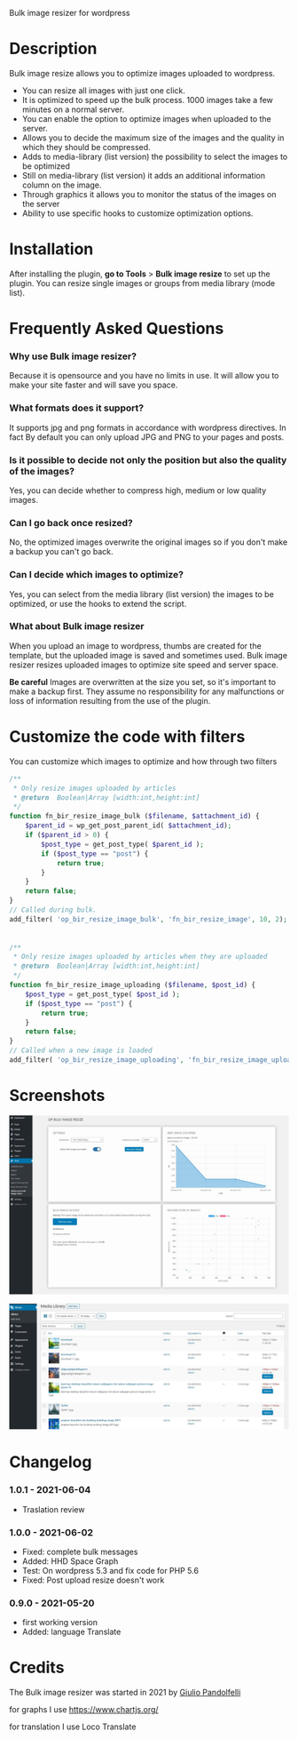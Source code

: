 Bulk image resizer for wordpress

# Description

Bulk image resize allows you to optimize images uploaded to wordpress.

- You can resize all images with just one click.
- It is optimized to speed up the bulk process. 1000 images take a few minutes on a normal server.
- You can enable the option to optimize images when uploaded to the server.
- Allows you to decide the maximum size of the images and the quality in which they should be compressed.
- Adds to media-library (list version) the possibility to select the images to be optimized
- Still on media-library (list version) it adds an additional information column on the image.
- Through graphics it allows you to monitor the status of the images on the server
- Ability to use specific hooks to customize optimization options.


# Installation

After installing the plugin, **go to Tools** > **Bulk image resize** to set up the plugin.
You can resize single images or groups from media library (mode list).

# Frequently Asked Questions

### Why use Bulk image resizer?
Because it is opensource and you have no limits in use. It will allow you to make your site faster and will save you space.

### What formats does it support?
It supports jpg and png formats in accordance with wordpress directives. In fact By default you can only upload JPG and PNG to your pages and posts.

### Is it possible to decide not only the position but also the quality of the images?
Yes, you can decide whether to compress high, medium or low quality images.

### Can I go back once resized?
No, the optimized images overwrite the original images so if you don't make a backup you can't go back.

### Can I decide which images to optimize?
Yes, you can select from the media library (list version) the images to be optimized, or use the hooks to extend the script.

### What about Bulk image resizer
When you upload an image to wordpress, thumbs are created for the template, but the uploaded image is saved and sometimes used.
Bulk image resizer resizes uploaded images to optimize site speed and server space.

**Be careful**
Images are overwritten at the size you set, so it's important to make a backup first.
They assume no responsibility for any malfunctions or loss of information resulting from the use of the plugin.

# Customize the code with filters
You can customize which images to optimize and how through two filters

```php
/**
 * Only resize images uploaded by articles
 * @return  Boolean|Array [width:int,height:int]
 */
function fn_bir_resize_image_bulk ($filename, $attachment_id) {
	$parent_id = wp_get_post_parent_id( $attachment_id);
	if ($parent_id > 0) {
		$post_type = get_post_type( $parent_id );
		if ($post_type == "post") {
			return true;
		}
	}
	return false;
}
// Called during bulk.
add_filter( 'op_bir_resize_image_bulk', 'fn_bir_resize_image', 10, 2);


/**
 * Only resize images uploaded by articles when they are uploaded
 * @return  Boolean|Array [width:int,height:int]
 */
function fn_bir_resize_image_uploading ($filename, $post_id) {
	$post_type = get_post_type( $post_id );
	if ($post_type == "post") {
		return true;
	}
	return false;
}
// Called when a new image is loaded
add_filter( 'op_bir_resize_image_uploading', 'fn_bir_resize_image_uploading', 10, 2);

```

# Screenshots
 
![The appearance of the page for the resize bulk](https://raw.githubusercontent.com/giuliopanda/op-bulk-image-resizer/main/assets/screenshot-1.jpg)


![The column added to the media library](https://raw.githubusercontent.com/giuliopanda/op-bulk-image-resizer/main/assets/screenshot-2.jpg)


# Changelog

### 1.0.1 - 2021-06-04
* Traslation review 

### 1.0.0 - 2021-06-02 
* Fixed: complete bulk messages
* Added: HHD Space Graph
* Test: On wordpress 5.3 and fix code for PHP 5.6
* Fixed: Post upload resize doesn't work

### 0.9.0 - 2021-05-20 
* first working version
* Added: language Translate


# Credits
The Bulk image resizer was started in 2021 by [Giulio Pandolfelli](giuliopanda@gmail.com) 

for graphs I use https://www.chartjs.org/

for translation I use Loco Translate 